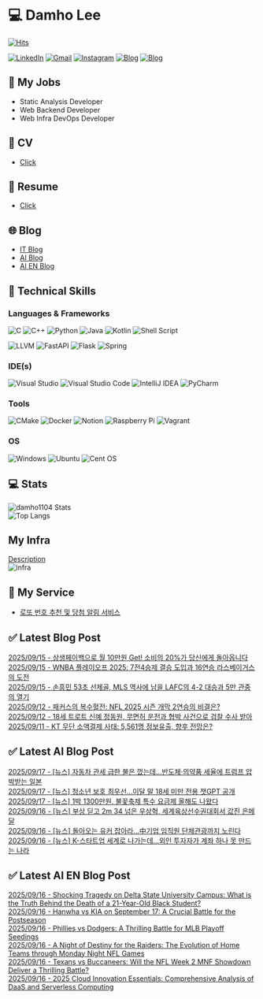
# 💻 Damho Lee

[![Hits](https://hits.seeyoufarm.com/api/count/incr/badge.svg?url=https%3A%2F%2Fgithub.com%2Fdamho1104&count_bg=%233D9CC8&title_bg=%23555555&icon=&icon_color=%23E7E7E7&title=hits&edge_flat=false)](https://hits.seeyoufarm.com)  

[![LinkedIn](https://img.shields.io/badge/Linkedin-%230077B5.svg?style=flat&logo=linkedin&logoColor=white)](https://www.linkedin.com/in/damho1104/)
[![Gmail](https://img.shields.io/badge/Gmail-D14836?style=flat&logo=gmail&logoColor=white)](mailto:damho1104@gmail.com)
[![Instagram](https://img.shields.io/badge/Instargram-%23E4405F.svg?style=flat&logo=Instagram&logoColor=white)](https://www.instagram.com/damho1104/)
[![Blog](https://img.shields.io/badge/Blog-%23000000.svg?style=flat&logo=Tistory&logoColor=white)](https://dmomo.co.kr/)
[![Blog](https://img.shields.io/badge/Blog-%23000000.svg?style=flat&logo=WordPress&logoColor=white)](https://blog.ai.dmomo.co.kr/)

## 📃 My Jobs
- Static Analysis Developer
- Web Backend Developer
- Web Infra DevOps Developer

## 📰 CV
- [Click](https://resume.dmomo.net/damho.lee/resume)  

## 📘 Resume
- [Click](https://damho1104.notion.site/8af3191b9815406d95708d9a0cea5a9e)  

## 🌐 Blog
- [IT Blog](https://dmomo.co.kr/)
- [AI Blog](https://blog.ai.dmomo.co.kr/)
- [AI EN Blog](https://ai.trend.dmomo.co.kr/)

## 💪 Technical Skills
### Languages & Frameworks
![C](https://img.shields.io/badge/c-%2300599C.svg?style=flat&logo=c&logoColor=white)
![C++](https://img.shields.io/badge/c++-%2300599C.svg?style=flat&logo=c%2B%2B&logoColor=white)
![Python](https://img.shields.io/badge/Python-3776AB.svg?&style=flat&logo=Python&logoColor=white)
![Java](https://img.shields.io/badge/java-%23ED8B00.svg?style=flat&logo=openjdk&logoColor=white)
![Kotlin](https://img.shields.io/badge/Kotlin-%237F52FF.svg?style=flat&logo=Kotlin&logoColor=white)
![Shell Script](https://img.shields.io/badge/Shell_script-%23121011.svg?style=flat&logo=gnu-bash&logoColor=white)  
  
![LLVM](https://img.shields.io/badge/LLVM/Clang-000B1D.svg?&style=flat&logo=LLVM&logoColor=white)
![FastAPI](https://img.shields.io/badge/FastAPI-005571?style=flat&logo=fastapi)
![Flask](https://img.shields.io/badge/Flask-%23000.svg?style=flat&logo=flask&logoColor=white)
![Spring](https://img.shields.io/badge/Springboot-%236DB33F.svg?style=flat&logo=spring&logoColor=white)
  
  
### IDE(s)
![Visual Studio](https://img.shields.io/badge/Visual%20Studio-5C2D91.svg?style=flat&logo=visual-studio&logoColor=white) 
![Visual Studio Code](https://img.shields.io/badge/Visual%20Studio%20Code-0078d7.svg?style=flat&logo=visual-studio-code&logoColor=white)
![IntelliJ IDEA](https://img.shields.io/badge/IntelliJIDEA-000000.svg?style=flat&logo=intellij-idea&logoColor=white) 
![PyCharm](https://img.shields.io/badge/PyCharm-143?style=flat&logo=pycharm&logoColor=black&color=black&labelColor=green) 


### Tools
![CMake](https://img.shields.io/badge/CMake-%23008FBA.svg?style=flat&logo=cmake&logoColor=white)
![Docker](https://img.shields.io/badge/docker-%230db7ed.svg?style=flat&logo=docker&logoColor=white)
![Notion](https://img.shields.io/badge/Notion-%23000000.svg?style=flat&logo=notion&logoColor=white)
![Raspberry Pi](https://img.shields.io/badge/-RaspberryPi-C51A4A?style=flat&logo=Raspberry-Pi)
![Vagrant](https://img.shields.io/badge/Vagrant-%231563FF.svg?style=flat&logo=vagrant&logoColor=white)


### OS
![Windows](https://img.shields.io/badge/Windows-0078D6?style=flat&logo=windows&logoColor=white)
![Ubuntu](https://img.shields.io/badge/Ubuntu-E95420?style=flat&logo=ubuntu&logoColor=white)
![Cent OS](https://img.shields.io/badge/Cent%20OS-002260?style=flat&logo=centos&logoColor=F0F0F0)


## :computer: Stats
![damho1104 Stats](https://github-readme-stats.vercel.app/api?username=damho1104&hide=issues&show_icons=true&show=prs_merged,prs_merged_percentage&theme=chartreuse-dark)  
![Top Langs](https://github-readme-stats.vercel.app/api/top-langs/?username=damho1104&layout=compact&theme=chartreuse-dark)


## My Infra
[Description](https://dmomo.co.kr/444)  
![infra](https://nextcloud.dmomo.net/apps/files_sharing/publicpreview/EtWDB9RaEXyf4FT?file=/&fileId=142416&x=6016&y=3384&a=true&etag=eee0bc0c4308201c786211582fdbc678)  





## 📣 My Service
- [로또 번호 추천 및 당첨 알림 서비스](https://lotto.dmomo.co.kr/)  


## ✅ Latest Blog Post

[2025/09/15 - 상생페이백으로 월 10만원 Get! 소비의 20%가 당신에게 돌아옵니다](https://dmomo.co.kr/702) <br/>
[2025/09/15 - WNBA 플레이오프 2025: 7전4승제 결승 도입과 16연승 라스베이거스의 도전](https://dmomo.co.kr/701) <br/>
[2025/09/15 - 손흥민 53초 선제골, MLS 역사에 남을 LAFC의 4-2 대승과 5만 관중의 열기](https://dmomo.co.kr/700) <br/>
[2025/09/12 - 패커스의 복수혈전: NFL 2025 시즌 개막 2연승의 비결은?](https://dmomo.co.kr/699) <br/>
[2025/09/12 - 18세 트로트 신예 정동원, 무면허 운전과 협박 사건으로 검찰 수사 받아](https://dmomo.co.kr/698) <br/>
[2025/09/11 - KT 무단 소액결제 사태: 5,561명 정보유출, 향후 전망은?](https://dmomo.co.kr/697) <br/>

## ✅ Latest AI Blog Post
[2025/09/17 - [뉴스] 자동차 관세 급한 불은 껐는데…반도체·의약품 세율에 트럼프 압박받는 일본](https://blog.ai.dmomo.co.kr/news/10213) <br/>
[2025/09/17 - [뉴스] 청소년 보호 최우선…이달 말 18세 미만 전용 챗GPT 공개](https://blog.ai.dmomo.co.kr/news/10210) <br/>
[2025/09/17 - [뉴스] 1박 1300만원, 불꽃축제 특수 요금제 올해도 나왔다](https://blog.ai.dmomo.co.kr/news/10207) <br/>
[2025/09/16 - [뉴스] 부상 딛고 2m 34 넘은 우상혁, 세계육상선수권대회서 값진 은메달](https://blog.ai.dmomo.co.kr/news/10204) <br/>
[2025/09/16 - [뉴스] 돌아오는 유커 잡아라…中기업 임직원 단체관광까지 노린다](https://blog.ai.dmomo.co.kr/news/10201) <br/>
[2025/09/16 - [뉴스] K-스타트업 세계로 나가는데…외인 투자자가 계좌 하나 못 만드는 나라](https://blog.ai.dmomo.co.kr/news/10198) <br/>

## ✅ Latest AI EN Blog Post
[2025/09/16 - Shocking Tragedy on Delta State University Campus: What is the Truth Behind the Death of a 21-Year-Old Black Student?](https://ai.trend.dmomo.co.kr/2025/09/shocking-tragedy-on-delta-state.html) <br/>
[2025/09/16 - Hanwha vs KIA on September 17: A Crucial Battle for the Postseason](https://ai.trend.dmomo.co.kr/2025/09/hanwha-vs-kia-on-september-17-crucial.html) <br/>
[2025/09/16 - Phillies vs Dodgers: A Thrilling Battle for MLB Playoff Seedings](https://ai.trend.dmomo.co.kr/2025/09/phillies-vs-dodgers-thrilling-battle.html) <br/>
[2025/09/16 - A Night of Destiny for the Raiders: The Evolution of Home Teams through Monday Night NFL Games](https://ai.trend.dmomo.co.kr/2025/09/a-night-of-destiny-for-raiders.html) <br/>
[2025/09/16 - Texans vs Buccaneers: Will the NFL Week 2 MNF Showdown Deliver a Thrilling Battle?](https://ai.trend.dmomo.co.kr/2025/09/texans-vs-buccaneers-will-nfl-week-2.html) <br/>
[2025/09/16 - 2025 Cloud Innovation Essentials: Comprehensive Analysis of DaaS and Serverless Computing](https://ai.trend.dmomo.co.kr/2025/09/2025-cloud-innovation-essentials.html) <br/>
